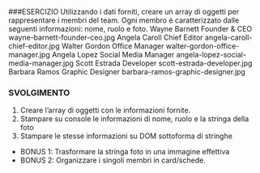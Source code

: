 ###ESERCIZIO
Utilizzando i dati forniti, creare un array di oggetti per rappresentare i membri del team.
Ogni membro è caratterizzato dalle seguenti informazioni: nome, ruolo e foto.
Wayne Barnett	Founder & CEO	        wayne-barnett-founder-ceo.jpg
Angela Caroll	Chief Editor	        angela-caroll-chief-editor.jpg
Walter Gordon	Office Manager	        walter-gordon-office-manager.jpg
Angela Lopez	Social Media Manager	angela-lopez-social-media-manager.jpg
Scott Estrada	Developer	            scott-estrada-developer.jpg
Barbara Ramos	Graphic Designer	    barbara-ramos-graphic-designer.jpg

### SVOLGIMENTO
1. Creare l’array di oggetti con le informazioni fornite.
2. Stampare su console le informazioni di nome, ruolo e la stringa della foto
3. Stampare le stesse informazioni su DOM sottoforma di stringhe
* BONUS 1:
Trasformare la stringa foto in una immagine effettiva
* BONUS 2:
Organizzare i singoli membri in card/schede. 
